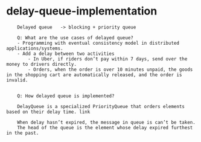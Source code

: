 # delay-queue-implementation

        Delayed queue	-> blocking + priority queue

        Q: What are the use cases of delayed queue?
        - Programming with eventual consistency model in distributed applications/systems.
        - Add a delay between two activities
            - In Uber, if riders don’t pay within 7 days, send over the money to drivers directly.
            - Orders, when the order is over 10 minutes unpaid, the goods in the shopping cart are automatically released, and the order is invalid.


        Q: How delayed queue is implemented?

        DelayQueue is a specialized PriorityQueue that orders elements based on their delay time. link

        When delay hasn’t expired, the message in queue is can’t be taken.
        The head of the queue is the element whose delay expired furthest in the past.


